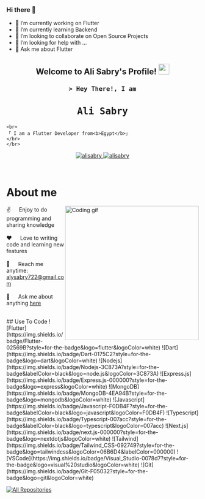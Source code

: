 ### Hi there 👋


- 🔭 I’m currently working on Flutter
- 🌱 I’m currently learning Backend
- 👯 I’m looking to collaborate on Open Source Projects
- 🤔 I’m looking for help with ...
- 💬 Ask me about Flutter


<h2 align="center">
  Welcome to Ali Sabry's Profile!
  <img src="https://media.giphy.com/media/hvRJCLFzcasrR4ia7z/giphy.gif" width="28">
</h2>






<!-- Intro  -->
<h3 align="center">
        <samp>&gt; Hey There!, I am
                <b><h2 >Ali Sabry</h2></b>
        </samp>
</h3>


<p align="center"> 
  <samp>
  
    <br>
    「 I am a Flutter Developer from<b>Egypt</b>」
    </br>
    </br>
  </samp>
</p>

<p align="center">
 <a href="https://linkedin.com/in/ali-sabry-0a916a152" target="_blank">
  <img src="https://img.shields.io/badge/LinkedIn-0077B5?style=for-the-badge&logo=linkedin&logoColor=white" alt="alisabry"/>
 </a>

 <a href="https://facebook.com/wekaonly2020" target="_blank">
  <img src="https://img.shields.io/badge/Facebook-20BEFF?&style=for-the-badge&logo=facebook&logoColor=white" alt="alisabry"  />
  </a> 
</p>
<br />

<!-- About Section -->
 # About me
 
<p>
 <img align="right" width="350" src="/assets/programmer.gif" alt="Coding gif" />
  
 ✌️ &emsp; Enjoy to do programming and sharing knowledge <br/><br/>
 ❤️ &emsp; Love to writing code and learning new features<br/><br/>
 📧 &emsp; Reach me anytime: alysabry722@gmail.com<br/><br/>
 💬 &emsp; Ask me about anything [here](https://github.com/alisabry22/alisabry22/issues)

</p>

<br/>
## Use To Code
![Flutter](https://img.shields.io/badge/Flutter-02569B?style=for-the-badge&logo=flutter&logoColor=white)
![Dart](https://img.shields.io/badge/Dart-0175C2?style=for-the-badge&logo=dart&logoColor=white)
![Nodejs](https://img.shields.io/badge/Nodejs-3C873A?style=for-the-badge&labelColor=black&logo=node.js&logoColor=3C873A)
![Express.js](https://img.shields.io/badge/Express.js-000000?style=for-the-badge&logo=express&logoColor=white)
![MongoDB](https://img.shields.io/badge/MongoDB-4EA94B?style=for-the-badge&logo=mongodb&logoColor=white)
![Javascript](https://img.shields.io/badge/Javascript-F0DB4F?style=for-the-badge&labelColor=black&logo=javascript&logoColor=F0DB4F)
![Typescript](https://img.shields.io/badge/Typescript-007acc?style=for-the-badge&labelColor=black&logo=typescript&logoColor=007acc)
![Next.js](https://img.shields.io/badge/next.js-000000?style=for-the-badge&logo=nextdotjs&logoColor=white)
![Tailwind](https://img.shields.io/badge/Tailwind_CSS-092749?style=for-the-badge&logo=tailwindcss&logoColor=06B6D4&labelColor=000000)
![VSCode](https://img.shields.io/badge/Visual_Studio-0078d7?style=for-the-badge&logo=visual%20studio&logoColor=white)
![Git](https://img.shields.io/badge/Git-F05032?style=for-the-badge&logo=git&logoColor=white)

<br/>

<p align="left">
  <a href="https://github.com/alisabry22?tab=repositories" target="_blank"><img alt="All Repositories" title="All Repositories" src="https://img.shields.io/badge/-All%20Repos-2962FF?style=for-the-badge&logo=koding&logoColor=white"/></a>
</p>





